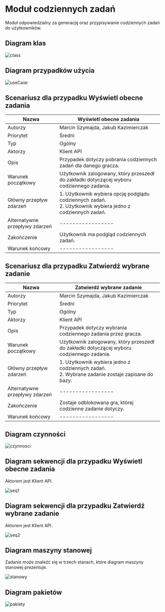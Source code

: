 # Moduł codziennych zadań

Moduł odpowiedzialny za generację oraz przypisywanie codziennych zadań do użytkowników.

## Diagram klas

![class](https://gist.github.com/assets/126806633/52f6a11f-725e-4109-91ce-b03ae91b6b46)


## Diagram przypadków użycia
![useCase](https://gist.github.com/assets/126806633/a76b2acb-4b14-45a6-92e7-cce66fbff3da)

## Scenariusz dla przypadku Wyświetl obecne zadania

| Nazwa                          | Wyświetl obecne zadania                                                                                              |
|--------------------------------|----------------------------------------------------------------------------------------------------------------------|
| Autorzy                        | Marcin Szymajda, Jakub Kazimierczak                                                                                  |
| Priorytet                      | Średni                                                                                                               |
| Typ                            | Ogólny                                                                                                               |
| Aktorzy                        | Klient API                                                                                                           |
| Opis                           | Przypadek dotyczy pobrania codziennych zadań dla danego gracza.                                                      |
| Warunek początkowy             | Użytkownik zalogowany, który przeszedł do zakładki dotyczącej wyboru codziennego zadania.                            |
| Główny przepływ zdarzeń        | 1. Użytkownik wybiera opcję podglądu codziennych zadań. </br> 2. Użytkownik wybiera jedno z codziennych zadań. </br> |
| Alternatywne przepływy zdarzeń | -----------------                                                                                                    |
| Zakończenie                    | Użytkownik ma podgląd codziennych zadań.                                                                             |
| Warunek końcowy                | -----------------                                                                                                    |

## Scenariusz dla przypadku Zatwierdź wybrane zadanie
| Nazwa                          | Zatwierdź wybrane zadanie                                                                                 |
|--------------------------------|-----------------------------------------------------------------------------------------------------------|
| Autorzy                        | Marcin Szymajda, Jakub Kazimierczak                                                                       |
| Priorytet                      | Średni                                                                                                    |
| Typ                            | Ogólny                                                                                                    |
| Aktorzy                        | Klient API                                                                                                |
| Opis                           | Przypadek dotyczy wybrania codziennego zadania przez gracza.                                              |
| Warunek początkowy             | Użytkownik zalogowany, który przeszedł do zakładki dotyczącej wyboru codziennego zadania.                 |
| Główny przepływ zdarzeń        | 1. Użytkownik wybiera jedno z codziennych zadań. </br> 2. Wybrane zadanie zostaje zapisane do bazy. </br> |
| Alternatywne przepływy zdarzeń | -----------------                                                                                         |
| Zakończenie                    | Zostaje odblokowana gra, której codzienne zadanie dotyczy.                                                |
| Warunek końcowy                | -----------------                                                                                         |


## Diagram czynności

![czynnosci](https://gist.github.com/assets/126806633/d416f468-8b52-47b9-8935-d3860f3dfc8c)

## Diagram sekwencji dla przypadku Wyświetl obecne zadania

Aktorem jest Klient API.

![seq1](https://gist.github.com/assets/126806633/bf49f28c-dc5b-44fa-ad07-1781f2b24c56)



## Diagram sekwencji dla przypadku Zatwierdź wybrane zadanie

Aktorem jest Klient API.

![seq2](https://gist.github.com/assets/126806633/93f1fc0d-8d91-42f0-b042-e913fff3259d)


## Diagram maszyny stanowej

Zadanie może znaleźć się w trzech stanach, które diagram maszyny stanowej prezentuje.

![stanowy](https://gist.github.com/assets/126806633/00fd26a3-3027-423f-9287-dda51ae0743a)


## Diagram pakietów

![pakiety](https://gist.github.com/assets/126806633/e88adfaf-12d8-4537-a092-13ee89047209)
